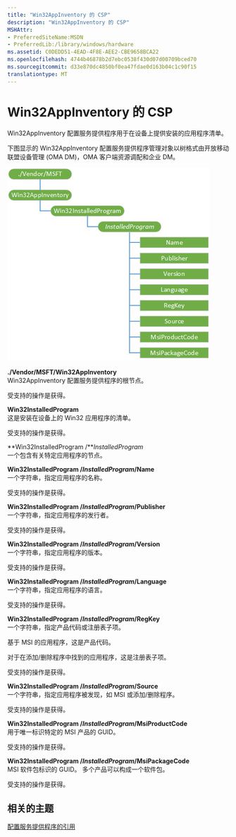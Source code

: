 ```yaml
---
title: "Win32AppInventory 的 CSP"
description: "Win32AppInventory 的 CSP"
MSHAttr:
- PreferredSiteName:MSDN
- PreferredLib:/library/windows/hardware
ms.assetid: C0DEDD51-4EAD-4F8E-AEE2-CBE9658BCA22
ms.openlocfilehash: 4744b46878b2d7ebc0538f430d07d00709bced70
ms.sourcegitcommit: d33e870dc4850bf0ea47fdae0d163b04c1c90f15
translationtype: MT
---
```

# <a name="win32appinventory-csp"></a>Win32AppInventory 的 CSP


Win32AppInventory 配置服务提供程序用于在设备上提供安装的应用程序清单。

下图显示的 Win32AppInventory 配置服务提供程序管理对象以树格式由开放移动联盟设备管理 (OMA DM)，OMA 客户端资源调配和企业 DM。

![win32appinventory 的 csp 图](images/provisioning-csp-win32appinventory.png)

<a href="" id="--vendor-msft-win32appinventory"></a>**./Vendor/MSFT/Win32AppInventory**  
Win32AppInventory 配置服务提供程序的根节点。

受支持的操作是获得。

<a href="" id="win32installedprogram"></a>**Win32InstalledProgram**  
这是安装在设备上的 Win32 应用程序的清单。

受支持的操作是获得。

<a href="" id="win32installedprogram-installedprogram"></a>**Win32InstalledProgram /***InstalledProgram*  
一个包含有关特定应用程序的节点。

<a href="" id="win32installedprogram-installedprogram-name"></a>**Win32InstalledProgram /***InstalledProgram***/Name**  
一个字符串，指定应用程序的名称。

受支持的操作是获得。

<a href="" id="win32installedprogram-installedprogram-publisher"></a>**Win32InstalledProgram /***InstalledProgram***/Publisher**  
一个字符串，指定应用程序的发行者。

受支持的操作是获得。

<a href="" id="win32installedprogram-installedprogram-version"></a>**Win32InstalledProgram /***InstalledProgram***/Version**  
一个字符串，指定应用程序的版本。

受支持的操作是获得。

<a href="" id="win32installedprogram-installedprogram-language"></a>**Win32InstalledProgram /***InstalledProgram***/Language**  
一个字符串，指定应用程序的语言。

受支持的操作是获得。

<a href="" id="win32installedprogram-installedprogram-regkey"></a>**Win32InstalledProgram /***InstalledProgram***/RegKey**  
一个字符串，指定产品代码或注册表子项。

基于 MSI 的应用程序，这是产品代码。

对于在添加/删除程序中找到的应用程序，这是注册表子项。

受支持的操作是获得。

<a href="" id="win32installedprogram-installedprogram-source"></a>**Win32InstalledProgram /***InstalledProgram***/Source**  
一个字符串，指定应用程序被发现，如 MSI 或添加/删除程序。

受支持的操作是获得。

<a href="" id="win32installedprogram-installedprogram-msiproductcode"></a>**Win32InstalledProgram /***InstalledProgram***/MsiProductCode**  
用于唯一标识特定的 MSI 产品的 GUID。

受支持的操作是获得。

<a href="" id="win32installedprogram-installedprogram-msipackagecode"></a>**Win32InstalledProgram /***InstalledProgram***/MsiPackageCode**  
MSI 软件包标识的 GUID。 多个产品可以构成一个软件包。

受支持的操作是获得。

## <a name="related-topics"></a>相关的主题


[配置服务提供程序的引用](configuration-service-provider-reference.md)

 

 






